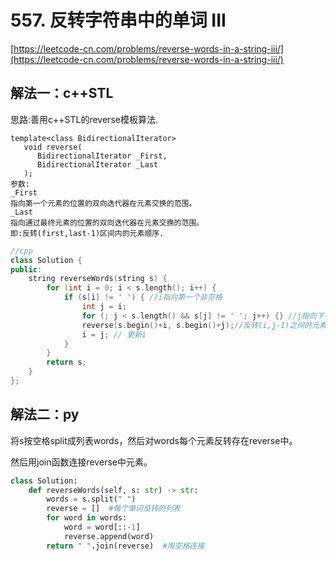 # 557. 反转字符串中的单词 III

[https://leetcode-cn.com/problems/reverse-words-in-a-string-iii/](https://leetcode-cn.com/problems/reverse-words-in-a-string-iii/)

## 解法一：c++STL

思路:善用c++STL的reverse模板算法.

```text
template<class BidirectionalIterator>
   void reverse(
      BidirectionalIterator _First, 
      BidirectionalIterator _Last
   );
参数:
_First
指向第一个元素的位置的双向迭代器在元素交换的范围。
_Last
指向通过最终元素的位置的双向迭代器在元素交换的范围。
即:反转(first,last-1)区间内的元素顺序.
```

```cpp
//cpp
class Solution {
public:
    string reverseWords(string s) {
        for (int i = 0; i < s.length(); i++) {
            if (s[i] != ' ') { //i指向第一个非空格
                int j = i;
                for (; j < s.length() && s[j] != ' '; j++) {} //j指向下一个空格
                reverse(s.begin()+i, s.begin()+j);//反转(i,j-1)之间的元素
                i = j; // 更新i
            }
        }
        return s;
    }
};
```

## 解法二：py

将s按空格split成列表words，然后对words每个元素反转存在reverse中。

然后用join函数连接reverse中元素。

```python
class Solution:
    def reverseWords(self, s: str) -> str:        
        words = s.split(" ")
        reverse = []  #每个单词反转的列表
        for word in words:
            word = word[::-1]
            reverse.append(word)
        return " ".join(reverse)  #用空格连接
```

